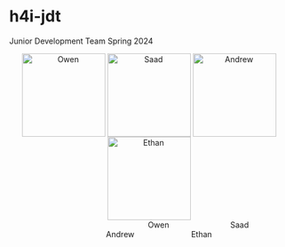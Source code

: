 # h4i-jdt
Junior Development Team Spring 2024 

<!-- Headshots Section -->
<div align="center">
    <img src="https://upload.wikimedia.org/wikipedia/commons/thumb/2/2c/Default_pfp.svg/1024px-Default_pfp.svg.png" width="150" align="center" title="Owen">
  <img src="https://upload.wikimedia.org/wikipedia/commons/thumb/2/2c/Default_pfp.svg/1024px-Default_pfp.svg.png" width="150" align="center" title="Saad">
  <img src="https://upload.wikimedia.org/wikipedia/commons/thumb/2/2c/Default_pfp.svg/1024px-Default_pfp.svg.png" width="150" align="center" title="Andrew">
  <img src="https://upload.wikimedia.org/wikipedia/commons/thumb/2/2c/Default_pfp.svg/1024px-Default_pfp.svg.png" width="150" align="center" title="Ethan" >
</div>

<!-- Captions Section -->
<div align="left">
  <center>&nbsp;&nbsp;&nbsp;&nbsp;&nbsp;&nbsp;&nbsp;&nbsp;&nbsp;&nbsp;&nbsp;&nbsp;&nbsp;&nbsp;&nbsp;&nbsp;&nbsp;&nbsp;&nbsp;&nbsp;&nbsp;&nbsp;&nbsp;&nbsp;&nbsp;&nbsp;&nbsp;&nbsp;&nbsp;&nbsp;&nbsp;&nbsp;&nbsp;&nbsp;&nbsp;&nbsp;&nbsp;&nbsp;&nbsp;&nbsp;&nbsp;&nbsp;&nbsp;&nbsp;&nbsp;&nbsp;&nbsp;&nbsp;&nbsp;&nbsp;&nbsp;&nbsp;&nbsp;&nbsp;&nbsp;&nbsp;&nbsp;&nbsp;&nbsp;&nbsp;
    Owen  &nbsp;&nbsp;&nbsp;&nbsp;&nbsp;&nbsp;&nbsp;&nbsp;&nbsp; &nbsp;&nbsp;&nbsp; &nbsp;&nbsp;&nbsp;&nbsp;&nbsp;&nbsp;&nbsp;&nbsp;&nbsp;&nbsp; &nbsp;
          Saad  &nbsp;&nbsp;&nbsp;&nbsp;&nbsp;&nbsp;&nbsp;&nbsp;&nbsp;&nbsp;&nbsp;&nbsp;&nbsp;&nbsp;&nbsp; &nbsp;&nbsp;&nbsp;&nbsp; &nbsp;&nbsp;&nbsp;
          Andrew  &nbsp;&nbsp;&nbsp;&nbsp;&nbsp;&nbsp;&nbsp;&nbsp;&nbsp; &nbsp;&nbsp;&nbsp;&nbsp;&nbsp; &nbsp;&nbsp;&nbsp;&nbsp;&nbsp;&nbsp; &nbsp;
          Ethan  </center>
</div>

